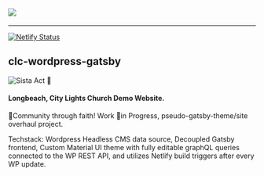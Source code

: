 #  ![](C:\Users\ryola\Desktop\bootcamp\git\clc-wordpress-gatsby\src\assets\img\cropped-citylights_logo3.png)

---

[![Netlify Status](https://api.netlify.com/api/v1/badges/cab14c33-e082-48da-b28d-f3099c25669c/deploy-status)](https://app.netlify.com/sites/gifted-minsky-8fe3ce/deploys)

## clc-wordpress-gatsby

![Sista Act 🙌](https://media.giphy.com/media/VmI5L0MmXCl7W/giphy.gif)

#### Longbeach, City Lights Church Demo Website.

🙏Community through faith! Work 🚧in Progress, pseudo-gatsby-theme/site overhaul project. 

Techstack: Wordpress Headless CMS data source, Decoupled Gatsby frontend, Custom Material UI theme with fully editable graphQL queries connected to the WP REST API, and utilizes Netlify build triggers after every WP update.



